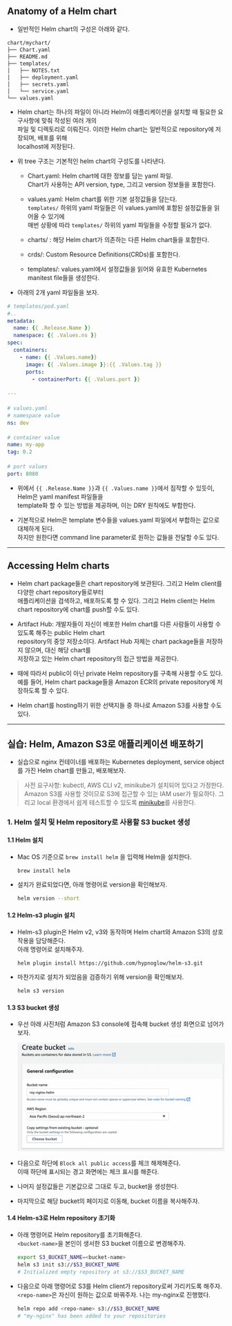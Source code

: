 ## Anatomy of a Helm chart

- 일반적인 Helm chart의 구성은 아래와 같다.

```
chart/mychart/
├── Chart.yaml
├── README.md
├── templates/
│   ├── NOTES.txt
│   ├── deployment.yaml
│   ├── secrets.yaml
│   └── service.yaml
└── values.yaml
```

- Helm chart는 하나의 파일이 아니라 Helm이 애플리케이션을 설치할 때 필요한 요구사항에 맞춰 작성된 여러 개의  
  파일 및 디렉토리로 이뤄진다. 이러한 Helm chart는 일반적으로 repository에 저장되며, 배포를 위해  
  localhost에 저장된다.

- 위 tree 구조는 기본적인 helm chart의 구성도를 나타낸다.

  - Chart.yaml: Helm chart에 대한 정보를 담는 yaml 파일.  
    Chart가 사용하는 API version, type, 그리고 version 정보들을 포함한다.

  - values.yaml: Helm chart를 위한 기본 설정값들을 담는다.  
    `templates/` 하위의 yaml 파일들은 이 values.yaml에 포함된 설정값들을 읽어올 수 있기에  
    매번 상황에 따라 `templates/` 하위의 yaml 파일들을 수정할 필요가 없다.

  - charts/ : 해당 Helm chart가 의존하는 다른 Helm chart들을 포함한다.
  - crds/: Custom Resource Definitions(CRDs)를 포함한다.
  - templates/: values.yaml에서 설정값들을 읽어와 유효한 Kubernetes manitest file들을 생성한다.

- 아래의 2개 yaml 파일들을 보자.

```yaml
# templates/pod.yaml
#..
metadata:
  name: {{ .Release.Name }}
  namespace: {{ .Values.ns }}
spec:
  containers:
    - name: {{ .Values.name}}
      image: {{ .Values.image }}:{{ .Values.tag }}
      ports:
        - containerPort: {{ .Values.port }}

---

# values.yaml
# namespace value
ns: dev

# container value
name: my-app
tag: 0.2

# port values
port: 8080
```

- 위에서 `{{ .Release.Name }}`과 `{{ .Values.name }}`에서 짐작할 수 있듯이, Helm은 yaml manifest 파일들을  
  template화 할 수 있는 방법을 제공하며, 이는 DRY 원칙에도 부합한다.

- 기본적으로 Helm은 template 변수들을 values.yaml 파일에서 부합하는 값으로 대체하게 된다.  
  하지만 원한다면 command line parameter로 원하는 값들을 전달할 수도 있다.

---

## Accessing Helm charts

- Helm chart package들은 chart repository에 보관된다. 그리고 Helm client를 다양한 chart repository들로부터  
  애플리케이션을 검색하고, 배포하도록 할 수 있다. 그리고 Helm client는 Helm chart repository에 chart를 push할 수도 있다.

- Artifact Hub: 개발자들이 자신이 배포한 Helm chart를 다른 사람들이 사용할 수 있도록 해주는 public Helm chart  
  repository의 중앙 저장소이다. Artifact Hub 자체는 chart package들을 저장하지 않으며, 대신 해당 chart를  
  저장하고 있는 Helm chart repository의 접근 방법을 제공한다.

- 때에 따라서 public이 아닌 private Helm repository를 구축해 사용할 수도 있다.  
  예를 들어, Helm chart package들을 Amazon ECR의 private repository에 저장하도록 할 수 있다.

- Helm chart를 hosting하기 위한 선택지들 중 하나로 Amazon S3를 사용할 수도 있다.

---

## 실습: Helm, Amazon S3로 애플리케이션 배포하기

- 실습으로 nginx 컨테이너를 배포하는 Kubernetes deployment, service object를 가진 Helm chart를 만들고, 배포해보자.

> 사전 요구사항: kubectl, AWS CLI v2, minikube가 설치되어 있다고 가정한다.
> Amazon S3를 사용할 것이므로 S3에 접근할 수 있는 IAM user가 필요하다.
> 그리고 local 환경에서 쉽게 테스트할 수 있도록 [minikube](https://github.com/kubernetes/minikube)를 사용한다.

### 1. Helm 설치 및 Helm repository로 사용할 S3 bucket 생성

#### 1.1 Helm 설치

- Mac OS 기준으로 `brew install helm` 을 입력해 Helm을 설치한다.

  ```sh
  brew install helm
  ```

- 설치가 완료되었다면, 아래 명령어로 version을 확인해보자.

  ```sh
  helm version --short
  ```

#### 1.2 Helm-s3 plugin 설치

- Helm-s3 plugin은 Helm v2, v3와 동작하며 Helm chart와 Amazon S3의 상호작용을 담당해준다.  
  아래 명령어로 설치해주자.

  ```sh
  helm plugin install https://github.com/hypnoglow/helm-s3.git
  ```

- 마찬가지로 설치가 되었음을 검증하기 위해 version을 확인해보자.

  ```sh
  helm s3 version
  ```

#### 1.3 S3 bucket 생성

- 우선 아래 사진처럼 Amazon S3 console에 접속해 bucket 생성 화면으로 넘어가보자.

  ![picture 117](/images/HELM_S3_1.png)

- 다음으로 하단에 `Block all public access`를 체크 해제해준다.  
  이때 하단에 표시되는 경고 화면에는 체크 표시를 해준다.

- 나머지 설정값들은 기본값으로 그대로 두고, bucket을 생성한다.

- 마지막으로 해당 bucket의 페이지로 이동해, bucket 이름을 복사해주자.

#### 1.4 Helm-s3로 Helm repository 초기화

- 아래 명령어로 Helm repository를 초기화해준다.  
  `<bucket-name>`을 본인이 생서한 S3 bucket 이름으로 변경해주자.

  ```sh
  export S3_BUCKET_NAME=<bucket-name>
  helm s3 init s3://$S3_BUCKET_NAME
  # Initialized empty repository at s3://$S3_BUCKET_NAME
  ```

- 다음으로 아래 명령어로 S3를 Helm client가 repository로써 가리키도록 해주자.  
  `<repo-name>`은 자신이 원하는 값으로 바꿔주자. 나는 my-nginx로 진행했다.

  ```sh
  helm repo add <repo-name> s3://$S3_BUCKET_NAME
  # "my-nginx" has been added to your repositories
  ```